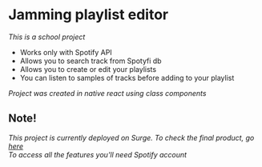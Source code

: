 # Jamming playlist editor
<i> This is a school project </i>
* Works only with Spotify API
* Allows you to search track from Spotyfi db
* Allows you to create or edit your playlists 
* You can listen to samples of tracks before adding to your playlist
<p><i>Project was created in native react using class components</i></p>

## Note!
<i> This project is currently deployed on Surge. To check the final product, go <a href="http://JuniFruitJammingProject.surge.sh">here</a></i>
<br>
<i> To access all the features you'll need Spotify account </i>
